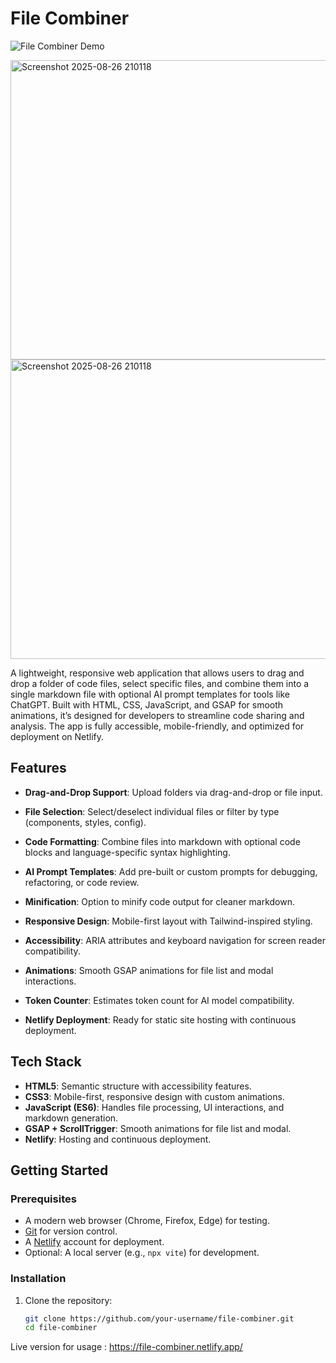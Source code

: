 # File Combiner

![File Combiner Demo]()  
<!-- Replace with demo screenshot or GIF --><img width="1305" height="479" alt="Screenshot 2025-08-26 210118" src="https://github.com/user-attachments/assets/38fea2d3-49be-45aa-b22c-d2194e9b16b3" />
<img width="1305" height="479" alt="Screenshot 2025-08-26 210118" src="https://github.com/user-attachments/assets/12715ddd-65a5-4de3-b302-264c9fa3f3e0" />

A lightweight, responsive web application that allows users to drag and drop a folder of code files, select specific files, and combine them into a single markdown file with optional AI prompt templates for tools like ChatGPT. Built with HTML, CSS, JavaScript, and GSAP for smooth animations, it’s designed for developers to streamline code sharing and analysis. The app is fully accessible, mobile-friendly, and optimized for deployment on Netlify.

## Features
- **Drag-and-Drop Support**: Upload folders via drag-and-drop or file input.

- **File Selection**: Select/deselect individual files or filter by type (components, styles, config).
- **Code Formatting**: Combine files into markdown with optional code blocks and language-specific syntax highlighting.
- **AI Prompt Templates**: Add pre-built or custom prompts for debugging, refactoring, or code review.
- **Minification**: Option to minify code output for cleaner markdown.
- **Responsive Design**: Mobile-first layout with Tailwind-inspired styling.
- **Accessibility**: ARIA attributes and keyboard navigation for screen reader compatibility.
- **Animations**: Smooth GSAP animations for file list and modal interactions.
- **Token Counter**: Estimates token count for AI model compatibility.
- **Netlify Deployment**: Ready for static site hosting with continuous deployment.

## Tech Stack
- **HTML5**: Semantic structure with accessibility features.
- **CSS3**: Mobile-first, responsive design with custom animations.
- **JavaScript (ES6)**: Handles file processing, UI interactions, and markdown generation.
- **GSAP + ScrollTrigger**: Smooth animations for file list and modal.
- **Netlify**: Hosting and continuous deployment.

## Getting Started

### Prerequisites
- A modern web browser (Chrome, Firefox, Edge) for testing.
- [Git](https://git-scm.com/) for version control.
- A [Netlify](https://www.netlify.com/) account for deployment.
- Optional: A local server (e.g., `npx vite`) for development.

### Installation
1. Clone the repository:
   ```bash
   git clone https://github.com/your-username/file-combiner.git
   cd file-combiner


Live version for usage : https://file-combiner.netlify.app/

